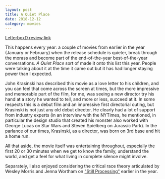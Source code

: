 ```yaml
---
layout: post
title: A Quiet Place
date: 2018-12-12
category: movies
---
```

 
[LetterboxD review link](https://letterboxd.com/samarthbhaskar/film/a-quiet-place-2018/)

This happens every year: a couple of movies from earlier in the year (January or February) when the release schedule is quieter, break through the morass and become part of the end-of-the-year best-of-the-year conversations. <em>A Quiet Place</em> sort of made it onto this list this year. People were talking about it at the time it came out but it has had longer staying power than I expected. 

John Krasinski has described this movie as a love letter to his children, and you can feel that come across the screen at times, but the more impressive and memorable part of the film, for me, was seeing a new director try his hand at a story he wanted to tell, and more or less, succeed at it. In some respects this is a debut film and an impressive first directorial outing, but Krasinski is not just any old debut director. He clearly had a lot of support from industry experts (in an interview with the NYTimes, he mentioned, in particular the design studio that created his monster also worked with George Lucas on Star Wars and Steven Spielberg on Jurassic Park). In the parlance of our times, Krasinski, as a director, was born on 3rd base and hit a home run. 

All that aside, the movie itself was entertaining throughout, especially the first 20 or 30 minutes when we get to know the family, understand the world, and get a feel for what living in complete silence might involve.

Separately, I also enjoyed considering the critical race theory articulated by Wesley Morris and Jenna Wortham on <a href="https://player.fm/series/still-processing-1785512/we-watch-whiteness">"Still Processing"</a> earlier in the year.